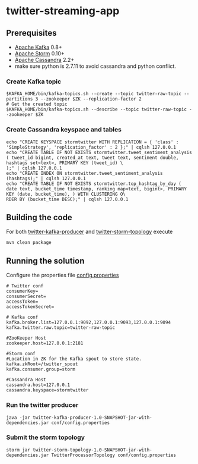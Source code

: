 twitter-streaming-app
=====================

## Prerequisites
* [Apache Kafka](http://kafka.apache.org/) 0.8+
* [Apache Storm](http://storm.apache.org/) 0.10+
* [Apache Cassandra](http://cassandra.apache.org/) 2.2+
* make sure python is 2.7.11 to avoid cassandra and python conflict.  

### Create Kafka topic
```
$KAFKA_HOME/bin/kafka-topics.sh --create --topic twitter-raw-topic --partitions 3 --zookeeper $ZK --replication-factor 2
# Get the created topic
$KAFKA_HOME/bin/kafka-topics.sh --describe --topic twitter-raw-topic --zookeeper $ZK
```

### Create Cassandra keyspace and tables
```
echo "CREATE KEYSPACE stormtwitter WITH REPLICATION = { 'class' : 'SimpleStrategy', 'replication_factor' : 2 };" | cqlsh 127.0.0.1
echo "CREATE TABLE IF NOT EXISTS stormtwitter.tweet_sentiment_analysis ( tweet_id bigint, created_at text, tweet text, sentiment double, hashtags set<text>, PRIMARY KEY (tweet_id) \
);" | cqlsh 127.0.0.1
echo "CREATE INDEX ON stormtwitter.tweet_sentiment_analysis (hashtags);" | cqlsh 127.0.0.1
echo "CREATE TABLE IF NOT EXISTS stormtwitter.top_hashtag_by_day ( date text, bucket_time timestamp, ranking map<text, bigint>, PRIMARY KEY (date, bucket_time), ) WITH CLUSTERING O\
RDER BY (bucket_time DESC);" | cqlsh 127.0.0.1
```

## Building the code
For both [twitter-kafka-producer](twitter-kafka-producer) and [twitter-storm-topology](twitter-storm-topology) execute
```
mvn clean package
```


## Running the solution
Configure the properties file [config.properties](conf/config.properties)
```
# Twitter conf
consumerKey=
consumerSecret=
accessToken=
accessTokenSecret=

# Kafka conf
kafka.broker.list=127.0.0.1:9092,127.0.0.1:9093,127.0.0.1:9094
kafka.twitter.raw.topic=twitter-raw-topic

#ZooKeeper Host
zookeeper.host=127.0.0.1:2181

#Storm conf
#Location in ZK for the Kafka spout to store state.
kafka.zkRoot=/twitter_spout
kafka.consumer.group=storm

#Cassandra Host
cassandra.host=127.0.0.1
cassandra.keyspace=stormtwitter
```


### Run the twitter producer
```
java -jar twitter-kafka-producer-1.0-SNAPSHOT-jar-with-dependencies.jar conf/config.properties
```

### Submit the storm topology
```
storm jar twitter-storm-topology-1.0-SNAPSHOT-jar-with-dependencies.jar TwitterProcessorTopology conf/config.properties
```
